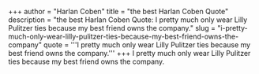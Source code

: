 +++
author = "Harlan Coben"
title = "the best Harlan Coben Quote"
description = "the best Harlan Coben Quote: I pretty much only wear Lilly Pulitzer ties because my best friend owns the company."
slug = "i-pretty-much-only-wear-lilly-pulitzer-ties-because-my-best-friend-owns-the-company"
quote = '''I pretty much only wear Lilly Pulitzer ties because my best friend owns the company.'''
+++
I pretty much only wear Lilly Pulitzer ties because my best friend owns the company.
